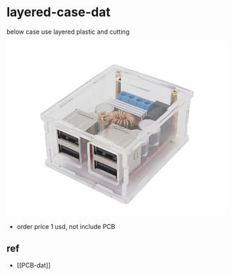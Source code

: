 
# layered-case-dat

below case use layered plastic and cutting 

![](2024-10-28-18-33-11.png)

- order price 1 usd, not include PCB


## ref 

- [[PCB-dat]]